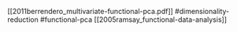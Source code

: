 [[2011berrendero_multivariate-functional-pca.pdf]]
#dimensionality-reduction #functional-pca
[[2005ramsay_functional-data-analysis]]

